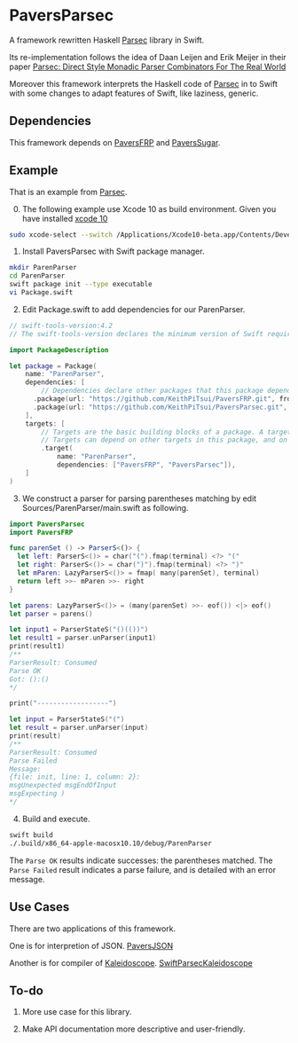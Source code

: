 # PaversParsec

A framework rewritten Haskell [Parsec](https://github.com/haskell/parsec) library in Swift. 

Its re-implementation follows the idea of Daan Leijen and Erik Meijer in their paper [Parsec: Direct Style Monadic Parser Combinators For The Real World](https://www.microsoft.com/en-us/research/wp-content/uploads/2016/02/parsec-paper-letter.pdf)

Moreover this framework interprets the Haskell code of [Parsec](https://github.com/haskell/parsec) in to Swift with some changes to adapt features of Swift, like laziness, generic.

## Dependencies
This framework depends on [PaversFRP](https://github.com/KeithPiTsui/PaversFRP) 
and [PaversSugar](https://github.com/KeithPiTsui/PaversSugar).

## Example

That is an example from [Parsec](https://github.com/haskell/parsec).

0. The following example use Xcode 10 as build environment. Given you have installed [xcode 10](https://developer.apple.com/download/)
```bash
sudo xcode-select --switch /Applications/Xcode10-beta.app/Contents/Developer
```

1. Install PaversParsec with Swift package manager.

```bash
mkdir ParenParser
cd ParenParser
swift package init --type executable
vi Package.swift
```

2. Edit Package.swift to add dependencies for our ParenParser.
```swift
// swift-tools-version:4.2
// The swift-tools-version declares the minimum version of Swift required to build this package.

import PackageDescription

let package = Package(
    name: "ParenParser",
    dependencies: [
        // Dependencies declare other packages that this package depends on.
      .package(url: "https://github.com/KeithPiTsui/PaversFRP.git", from: "1.0.0"),
      .package(url: "https://github.com/KeithPiTsui/PaversParsec.git", from: "1.0.1"),
    ],
    targets: [
        // Targets are the basic building blocks of a package. A target can define a module or a test suite.
        // Targets can depend on other targets in this package, and on products in packages which this package depends on.
        .target(
            name: "ParenParser",
            dependencies: ["PaversFRP", "PaversParsec"]),
    ]
)
```

3. We construct a parser for parsing parentheses matching by edit Sources/ParenParser/main.swift as following.

```swift
import PaversParsec
import PaversFRP

func parenSet () -> ParserS<()> {
  let left: ParserS<()> = char("(").fmap(terminal) <?> "("
  let right: ParserS<()> = char(")").fmap(terminal) <?> ")"
  let mParen: LazyParserS<()> = fmap( many(parenSet), terminal)
  return left >>- mParen >>- right
}

let parens: LazyParserS<()> = (many(parenSet) >>- eof()) <|> eof()
let parser = parens()

let input1 = ParserStateS("()(())")
let result1 = parser.unParser(input1)
print(result1)
/**
ParserResult: Consumed
Parse OK
Got: ():()
*/

print("------------------")

let input = ParserStateS("(")
let result = parser.unParser(input)
print(result)
/**
ParserResult: Consumed
Parse Failed
Message:
{file: init, line: 1, column: 2}: 
msgUnexpected msgEndOfInput
msgExpecting )
*/
```

4. Build and execute.

```bash
swift build
./.build/x86_64-apple-macosx10.10/debug/ParenParser
```

The `Parse OK` results indicate successes: the parentheses matched.
The `Parse Failed` result indicates a parse failure, and is detailed
with an error message.

## Use Cases

There are two applications of this framework.

One is for interpretion of JSON. [PaversJSON](https://github.com/KeithPiTsui/PaversJSON)

Another is for compiler of [Kaleidoscope](https://llvm.org/docs/tutorial/LangImpl01.html). [SwiftParsecKaleidoscope](https://github.com/KeithPiTsui/SwiftParsecKaleidoscope)

## To-do

1. More use case for this library.

2. Make API documentation more descriptive and user-friendly.
